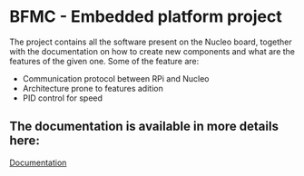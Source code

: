 # BFMC - Embedded platform project

The project contains all the software present on the Nucleo board, together with the documentation on how to create new components and what are the features of the given one. Some of the feature are:
- Communication protocol between RPi and Nucleo
- Architecture prone to features adition
- PID control for speed

## The documentation is available in more details here:
[Documentation](https://boschfuturemobility.com/embedded/) 